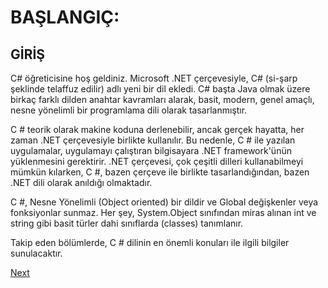 # BAŞLANGIÇ:

## GİRİŞ

C# öğreticisine hoş geldiniz. Microsoft .NET çerçevesiyle, C# (si-şarp şeklinde telaffuz edilir) adlı yeni bir dil ekledi. C# başta Java olmak üzere birkaç farklı dilden anahtar kavramları alarak, basit, modern, genel amaçlı, nesne yönelimli bir programlama dili olarak tasarlanmıştır.

C # teorik olarak makine koduna derlenebilir, ancak gerçek hayatta, her zaman .NET çerçevesiyle birlikte kullanılır. Bu nedenle, C # ile yazılan uygulamalar, uygulamayı çalıştıran bilgisayara .NET framework'ünün yüklenmesini gerektirir. .NET çerçevesi, çok çeşitli dilleri kullanabilmeyi mümkün kılarken, C #, bazen çerçeve ile birlikte tasarlandığından, bazen .NET dili olarak anıldığı olmaktadır.

C #, Nesne Yönelimli (Object oriented) bir dildir ve Global değişkenler veya fonksiyonlar sunmaz. Her şey, System.Object sınıfından miras alınan int ve string gibi basit türler dahi sınıflarda (classes) tanımlanır.

Takip eden bölümlerde, C # dilinin en önemli konuları ile ilgili bilgiler sunulacaktır.

[Next](GettingStarted/VisualStudioCommunity.md)